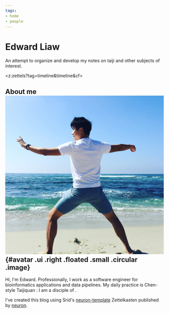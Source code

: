 ```yaml
---
tags: 
- home
- people
---
```


# Edward Liaw

An attempt to organize and develop my notes on taiji and other subjects of interest.

<z:zettels?tag=timeline&timeline&cf>

## About me ![avatar](static/favicon.jpeg){#avatar .ui .right .floated .small .circular .image}

Hi, I'm Edward.
Professionally, I work as a software engineer for bioinformatics applications and data pipelines.
My daily practice is Chen-style Taijiquan <practicalmethod>: I am a disciple of <chenzhonghua>.

I've created this blog using Srid's [neuron-template](https://github.com/srid/neuron-template) Zettelkasten published by [neuron](https://neuron.zettel.page/).
